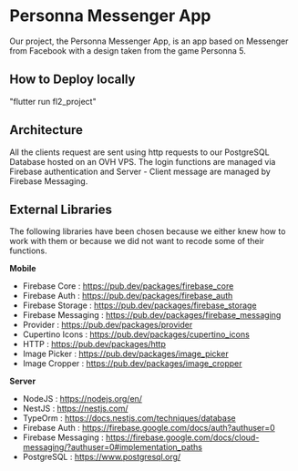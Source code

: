 # Personna Messenger App

Our project, the Personna Messenger App, is an app based on Messenger from Facebook with a design taken from the game Personna 5.

## How to Deploy locally

"flutter run fl2_project"

## Architecture

All the clients request are sent using http requests to our PostgreSQL Database hosted on an OVH VPS. The login functions are managed via Firebase authentication and Server - Client message are managed by Firebase Messaging. 

## External Libraries

The following libraries have been chosen because we either knew how to work with them or because we did not want to recode some of their functions.

**Mobile**
 - Firebase Core : https://pub.dev/packages/firebase_core
 - Firebase Auth : https://pub.dev/packages/firebase_auth
 - Firebase Storage : https://pub.dev/packages/firebase_storage
 - Firebase Messaging : https://pub.dev/packages/firebase_messaging
 - Provider : https://pub.dev/packages/provider
 - Cupertino Icons : https://pub.dev/packages/cupertino_icons
 - HTTP : https://pub.dev/packages/http
 - Image Picker : https://pub.dev/packages/image_picker
 - Image Cropper : https://pub.dev/packages/image_cropper

**Server**
 - NodeJS : https://nodejs.org/en/
 - NestJS : https://nestjs.com/
 - TypeOrm : https://docs.nestjs.com/techniques/database
 - Firebase Auth : https://firebase.google.com/docs/auth?authuser=0
 - Firebase Messaging : https://firebase.google.com/docs/cloud-messaging/?authuser=0#implementation_paths
 - PostgreSQL : https://www.postgresql.org/